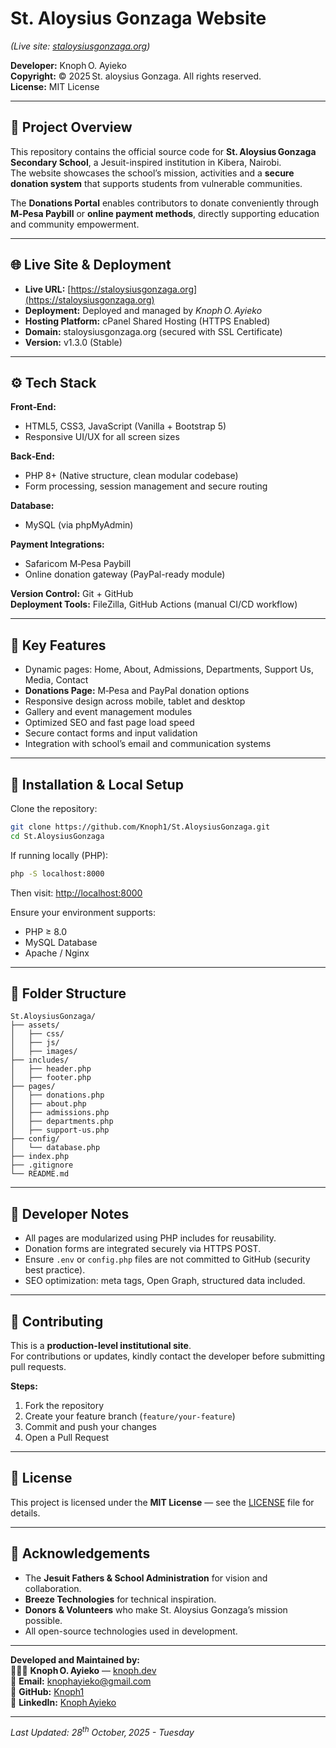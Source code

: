 # St. Aloysius Gonzaga Website  
*(Live site: [staloysiusgonzaga.org](https://staloysiusgonzaga.org))*

**Developer:** Knoph O. Ayieko  
**Copyright:** © 2025 St. aloysius Gonzaga. All rights reserved.  
**License:** MIT License  

---

## 🏫 Project Overview  
This repository contains the official source code for **St. Aloysius Gonzaga Secondary School**, a Jesuit-inspired institution in Kibera, Nairobi.  
The website showcases the school’s mission, activities and a **secure donation system** that supports students from vulnerable communities.  

The **Donations Portal** enables contributors to donate conveniently through **M‑Pesa Paybill** or **online payment methods**, directly supporting education and community empowerment.  

---

## 🌐 Live Site & Deployment  
- **Live URL:** [https://staloysiusgonzaga.org](https://staloysiusgonzaga.org)  
- **Deployment:** Deployed and managed by *Knoph O. Ayieko*  
- **Hosting Platform:** cPanel Shared Hosting (HTTPS Enabled)  
- **Domain:** staloysiusgonzaga.org (secured with SSL Certificate)  
- **Version:** v1.3.0 (Stable)  

---

## ⚙️ Tech Stack  
**Front‑End:**  
- HTML5, CSS3, JavaScript (Vanilla + Bootstrap 5)  
- Responsive UI/UX for all screen sizes  

**Back‑End:**  
- PHP 8+ (Native structure, clean modular codebase)  
- Form processing, session management and secure routing  

**Database:**  
- MySQL (via phpMyAdmin)  

**Payment Integrations:**  
- Safaricom M‑Pesa Paybill  
- Online donation gateway (PayPal-ready module)  

**Version Control:** Git + GitHub  
**Deployment Tools:** FileZilla, GitHub Actions (manual CI/CD workflow)  

---

## 🚀 Key Features  
- Dynamic pages: Home, About, Admissions, Departments, Support Us, Media, Contact  
- **Donations Page:** M‑Pesa and PayPal donation options  
- Responsive design across mobile, tablet and desktop  
- Gallery and event management modules  
- Optimized SEO and fast page load speed  
- Secure contact forms and input validation  
- Integration with school’s email and communication systems  

---

## 🧩 Installation & Local Setup  

Clone the repository:  
```bash
git clone https://github.com/Knoph1/St.AloysiusGonzaga.git
cd St.AloysiusGonzaga
```

If running locally (PHP):  
```bash
php -S localhost:8000
```
Then visit: [http://localhost:8000](http://localhost:8000)  

Ensure your environment supports:  
- PHP ≥ 8.0  
- MySQL Database  
- Apache / Nginx  

---

## 📂 Folder Structure  
```
St.AloysiusGonzaga/
├── assets/
│   ├── css/
│   ├── js/
│   ├── images/
├── includes/
│   ├── header.php
│   ├── footer.php
├── pages/
│   ├── donations.php
│   ├── about.php
│   ├── admissions.php
│   ├── departments.php
│   ├── support-us.php
├── config/
│   └── database.php
├── index.php
├── .gitignore
└── README.md
```

---

## 🧠 Developer Notes  
- All pages are modularized using PHP includes for reusability.  
- Donation forms are integrated securely via HTTPS POST.  
- Ensure `.env` or `config.php` files are not committed to GitHub (security best practice).  
- SEO optimization: meta tags, Open Graph, structured data included.  

---

## 🤝 Contributing  
This is a **production-level institutional site**.  
For contributions or updates, kindly contact the developer before submitting pull requests.  

**Steps:**  
1. Fork the repository  
2. Create your feature branch (`feature/your-feature`)  
3. Commit and push your changes  
4. Open a Pull Request  

---

## 📜 License  
This project is licensed under the **MIT License** — see the [LICENSE](LICENSE) file for details.  

---

## 🙏 Acknowledgements  
- The **Jesuit Fathers & School Administration** for vision and collaboration.  
- **Breeze Technologies** for technical inspiration.  
- **Donors & Volunteers** who make St. Aloysius Gonzaga’s mission possible.  
- All open-source technologies used in development.  

---

**Developed and Maintained by:**  
👨🏽‍💻 **Knoph O. Ayieko** — [knoph.dev](https://knoph.dev)  
📧 **Email:** knophayieko@gmail.com  
🔗 **GitHub:** [Knoph1](https://github.com/Knoph1)  
🔗 **LinkedIn:** [Knoph Ayieko](https://www.linkedin.com/in/knoph-ayieko/)  

---
*Last Updated: 28<sup>th</sup> October, 2025 - Tuesday*

